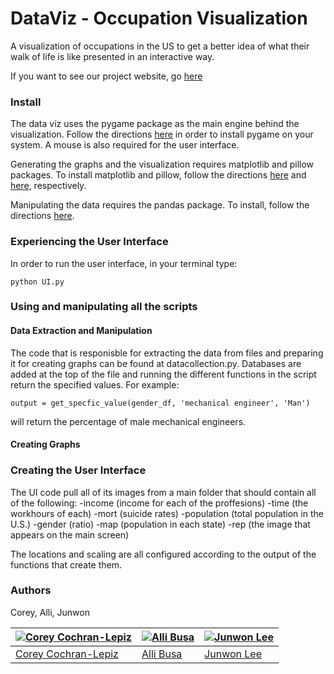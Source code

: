 # DataViz - Occupation Visualization

A visualization of occupations in the US to get a better idea of what their walk of life is like presented in an interactive way.

If you want to see our project website, go [here](https://coreyacl.github.io/DataViz/)

### Install
The data viz uses the pygame package as the main engine behind the visualization. Follow the directions [here](https://www.pygame.org/wiki/GettingStarted) in order to install pygame on your system. A mouse is also required for the user interface.

Generating the graphs and the visualization requires matplotlib and pillow packages. To install matplotlib and pillow, follow the directions [here](https://matplotlib.org/users/installing.html) and [here](https://pillow.readthedocs.io/en/5.0.0/installation.html), respectively.

Manipulating the data requires the pandas package. To install, follow the directions [here](https://pandas.pydata.org/pandas-docs/stable/install.html).

### Experiencing the User Interface

In order to run the user interface, in your terminal type:
```
python UI.py
```

### Using and manipulating all the scripts

#### Data Extraction and Manipulation
The code that is responisble for extracting the data from files and preparing it for creating graphs can be found at datacollection.py. Databases are added at the top of the file and running the different functions in the script return the specified values. For example:
```
output = get_specfic_value(gender_df, 'mechanical engineer', 'Man')
```
will return the percentage of male mechanical engineers. 
#### Creating Graphs

### Creating the User Interface
The UI code pull all of its images from a main folder that should contain all of the following:
-income (income for each of the proffesions)
-time (the workhours of each)
-mort (suicide rates)
-population (total population in the U.S.)
-gender (ratio)
-map (population in each state)
-rep (the image that appears on the main screen)

The locations and scaling are all configured according to the output of the functions that create them.
### Authors
Corey, Alli, Junwon

[![Corey Cochran-Lepiz](https://avatars2.githubusercontent.com/u/31522468?s=400&v=4)](https://github.com/coreyacl) | [![Alli Busa](https://avatars3.githubusercontent.com/u/31522841?s=400&v=4)](https://github.com/allisonbusa) | [![Junwon Lee](https://avatars1.githubusercontent.com/u/31522211?s=400&v=4)](https://github.com/junwonlee5)
---|---|---
[Corey Cochran-Lepiz](https://github.com/coreyacl) | [Alli Busa](https://github.com/allisonbusa) | [Junwon Lee](https://github.com/junwonlee5)
